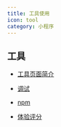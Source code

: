 ```yaml
---
title: 工具使用
icon: tool
category: 小程序
---
```


## 工具

- [工具页面简介](interface.md)

- [调试](debug.md)

- [npm](npm.md)

- [体验评分](audit.md)
